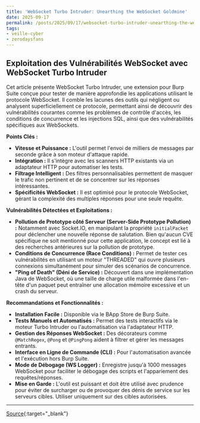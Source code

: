 ```yaml
---
title: 'WebSocket Turbo Intruder: Unearthing the WebSocket Goldmine'
date: 2025-09-17
permalink: /posts/2025/09/17/websocket-turbo-intruder-unearthing-the-websocket-goldmine/
tags:
- veille-cyber
- zerodaysfans
---
```

## Exploitation des Vulnérabilités WebSocket avec WebSocket Turbo Intruder

Cet article présente WebSocket Turbo Intruder, une extension pour Burp Suite conçue pour tester de manière approfondie les applications utilisant le protocole WebSocket. Il comble les lacunes des outils qui négligent ou analysent superficiellement ce protocole, permettant ainsi de découvrir des vulnérabilités courantes comme les problèmes de contrôle d'accès, les conditions de concurrence et les injections SQL, ainsi que des vulnérabilités spécifiques aux WebSockets.

**Points Clés :**

*   **Vitesse et Puissance :** L'outil permet l'envoi de milliers de messages par seconde grâce à son moteur d'attaque rapide.
*   **Intégration :** Il s'intègre avec les scanners HTTP existants via un adaptateur HTTP pour automatiser les tests.
*   **Filtrage Intelligent :** Des filtres personnalisables permettent de masquer le trafic non pertinent et de se concentrer sur les réponses intéressantes.
*   **Spécificités WebSocket :** Il est optimisé pour le protocole WebSocket, gérant la complexité des multiples réponses pour une seule requête.

**Vulnérabilités Détectées et Exploitations :**

*   **Pollution de Prototype côté Serveur (Server-Side Prototype Pollution) :** Notamment avec Socket.IO, en manipulant la propriété `initialPacket` pour déclencher une nouvelle réponse de salutation. Bien qu'aucun CVE spécifique ne soit mentionné pour cette application, le concept est lié à des recherches antérieures sur la pollution de prototype.
*   **Conditions de Concurrence (Race Conditions) :** Permet de tester ces vulnérabilités en utilisant un moteur "THREADED" qui ouvre plusieurs connexions simultanément pour simuler des scénarios de concurrence.
*   **"Ping of Death" (Déni de Service) :** Découvert dans une implémentation Java de WebSocket, où une taille de charge utile malformée dans l'en-tête d'un paquet peut entraîner une allocation mémoire excessive et un crash du serveur.

**Recommandations et Fonctionnalités :**

*   **Installation Facile :** Disponible via le BApp Store de Burp Suite.
*   **Tests Manuels et Automatisés :** Permet des tests interactifs via le moteur Turbo Intruder ou l'automatisation via l'adaptateur HTTP.
*   **Gestion des Réponses WebSocket :** Des décorateurs comme `@MatchRegex`, `@Pong` et `@PingPong` aident à filtrer et gérer les messages entrants.
*   **Interface en Ligne de Commande (CLI) :** Pour l'automatisation avancée et l'exécution hors Burp Suite.
*   **Mode de Débogage (WS Logger) :** Enregistre jusqu'à 1000 messages WebSocket pour faciliter le débogage des scripts et l'appariement des requêtes/réponses.
*   **Mise en Garde :** L'outil est puissant et doit être utilisé avec prudence pour éviter de surcharger ou de provoquer des dénis de service sur les serveurs cibles. Utiliser uniquement sur des cibles autorisées.

---
[Source](https://portswigger.net/research/websocket-turbo-intruder-unearthing-the-websocket-goldmine){:target="_blank"}

